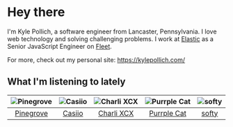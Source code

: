 # Hey there


I'm Kyle Pollich, a software engineer from Lancaster, Pennsylvania. I love web technology and solving challenging problems.
I work at [Elastic](https://www.elastic.co/) as a Senior JavaScript Engineer on [Fleet](https://www.elastic.co/guide/en/fleet/current/fleet-overview.html).

For more, check out my personal site: https://kylepollich.com/

## What I'm listening to lately

<!-- begin artists -->
  |![Pinegrove](https://i.scdn.co/image/ab6761610000f17833dca482f170d638dde2cf30)|![Casiio](https://i.scdn.co/image/ab6761610000f17869ab85a6fb28bf699c7794c7)|![Charli XCX](https://i.scdn.co/image/ab6761610000f178576cb43281160e345f728b71)|![Purrple Cat](https://i.scdn.co/image/ab6761610000f1786cd75d73b76d8c3d14fee48a)|![softy](https://i.scdn.co/image/ab6761610000f1783ed26cd944be61cf5628f157)|
  |:---:|:---:|:---:|:---:|:---:|
  |[Pinegrove](https://open.spotify.com/artist/2gbT6GPXMis0OAkZbEQCYB)|[Casiio](https://open.spotify.com/artist/5zUSfxfP1NETZiaWt0Ui0a)|[Charli XCX](https://open.spotify.com/artist/25uiPmTg16RbhZWAqwLBy5)|[Purrple Cat](https://open.spotify.com/artist/73aKnLT4O8G2pBEfdlQzrE)|[softy](https://open.spotify.com/artist/0wcen0V8FgQu6xYupnZMbB)|
<!-- end artists -->
